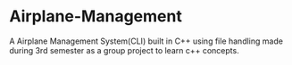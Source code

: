 # Airplane-Management
A Airplane Management System(CLI) built in C++ using file handling made during 3rd semester as a group project to learn c++ concepts.
